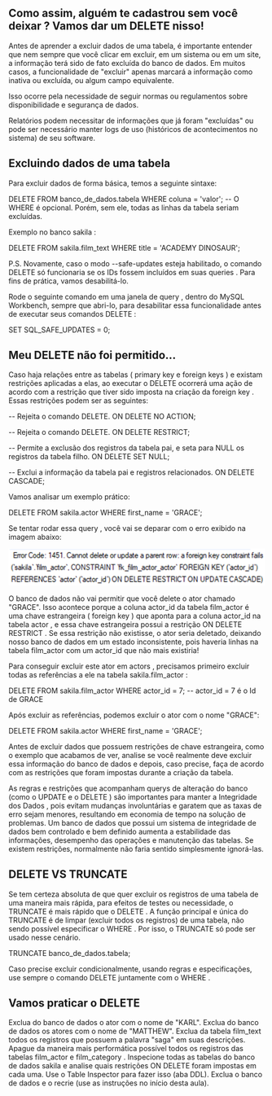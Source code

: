 ## Como assim, alguém te cadastrou sem você deixar ? Vamos dar um DELETE nisso!

Antes de aprender a excluir dados de uma tabela, é importante entender que nem sempre que você clicar em excluir, em um sistema ou em um site, a informação terá sido de fato excluída do banco de dados. Em muitos casos, a funcionalidade de "excluir" apenas marcará a informação como inativa ou excluída, ou algum campo equivalente.

Isso ocorre pela necessidade de seguir normas ou regulamentos sobre disponibilidade e segurança de dados. 

Relatórios podem necessitar de informações que já foram "excluídas" ou pode ser necessário manter logs de uso (históricos de acontecimentos no sistema) de seu software.

## Excluindo dados de uma tabela

Para excluir dados de forma básica, temos a seguinte sintaxe:

DELETE FROM banco_de_dados.tabela
WHERE coluna = 'valor';
-- O WHERE é opcional. Porém, sem ele, todas as linhas da tabela seriam excluídas.

Exemplo no banco sakila :

DELETE FROM sakila.film_text
WHERE title = 'ACADEMY DINOSAUR';

P.S. Novamente, caso o modo --safe-updates esteja habilitado, o comando DELETE só funcionaria se os IDs fossem incluídos em suas queries . Para fins de prática, vamos desabilitá-lo.

Rode o seguinte comando em uma janela de query , dentro do MySQL Workbench, sempre que abri-lo, para desabilitar essa funcionalidade antes de executar seus comandos DELETE :

SET SQL_SAFE_UPDATES = 0;

## Meu DELETE não foi permitido...

Caso haja relações entre as tabelas ( primary key e foreign keys ) e existam restrições aplicadas a elas, ao executar o DELETE ocorrerá uma ação de acordo com a restrição que tiver sido imposta na criação da foreign key . Essas restrições podem ser as seguintes:

-- Rejeita o comando DELETE.
ON DELETE NO ACTION;

-- Rejeita o comando DELETE.
ON DELETE RESTRICT;

-- Permite a exclusão dos registros da tabela pai, e seta para NULL os registros da tabela filho.
ON DELETE SET NULL;

-- Exclui a informação da tabela pai e registros relacionados.
ON DELETE CASCADE;

Vamos analisar um exemplo prático:

DELETE FROM sakila.actor
WHERE first_name = 'GRACE';

Se tentar rodar essa query , você vai se deparar com o erro exibido na imagem abaixo:

<img src="ondeleterestrict.png"/>

O banco de dados não vai permitir que você delete o ator chamado "GRACE". Isso acontece porque a coluna actor_id da tabela film_actor é uma chave estrangeira ( foreign key ) que aponta para a coluna actor_id na tabela actor , e essa chave estrangeira possui a restrição ON DELETE RESTRICT . Se essa restrição não existisse, o ator seria deletado, deixando nosso banco de dados em um estado inconsistente, pois haveria linhas na tabela film_actor com um actor_id que não mais existiria!

Para conseguir excluir este ator em actors , precisamos primeiro excluir todas as referências a ele na tabela sakila.film_actor :

DELETE FROM sakila.film_actor
WHERE actor_id = 7; -- actor_id = 7 é o Id de GRACE

Após excluir as referências, podemos excluir o ator com o nome "GRACE":

DELETE FROM sakila.actor
WHERE first_name = 'GRACE';

Antes de excluir dados que possuem restrições de chave estrangeira, como o exemplo que acabamos de ver, analise se você realmente deve excluir essa informação do banco de dados e depois, caso precise, faça de acordo com as restrições que foram impostas durante a criação da tabela.

As regras e restrições que acompanham querys de alteração do banco (como o UPDATE e o DELETE ) são importantes para manter a Integridade dos Dados , pois evitam mudanças involuntárias e garatem que as taxas de erro sejam menores, resultando em economia de tempo na solução de problemas. Um banco de dados que possui um sistema de integridade de dados bem controlado e bem definido aumenta a estabilidade das informações, desempenho das operações e manutenção das tabelas. Se existem restrições, normalmente não faria sentido simplesmente ignorá-las.

## DELETE VS TRUNCATE

Se tem certeza absoluta de que quer excluir os registros de uma tabela de uma maneira mais rápida, para efeitos de testes ou necessidade, o TRUNCATE é mais rápido que o DELETE . A função principal e única do TRUNCATE é de limpar (excluir todos os registros) de uma tabela, não sendo possível especificar o WHERE . Por isso, o TRUNCATE só pode ser usado nesse cenário.

TRUNCATE banco_de_dados.tabela;

Caso precise excluir condicionalmente, usando regras e especificações, use sempre o comando DELETE juntamente com o WHERE .

## Vamos praticar o DELETE
Exclua do banco de dados o ator com o nome de "KARL".
Exclua do banco de dados os atores com o nome de "MATTHEW".
Exclua da tabela film_text todos os registros que possuem a palavra "saga" em suas descrições.
Apague da maneira mais performática possível todos os registros das tabelas film_actor e film_category .
Inspecione todas as tabelas do banco de dados sakila e analise quais restrições ON DELETE foram impostas em cada uma. Use o Table Inspector para fazer isso (aba DDL).
Exclua o banco de dados e o recrie (use as instruções no início desta aula).
